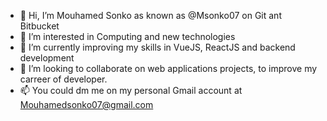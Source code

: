 - 👋 Hi, I’m Mouhamed Sonko as known as @Msonko07 on Git ant Bitbucket
- 👀 I’m interested in Computing and new technologies 
- 🌱 I’m currently improving my skills in VueJS, ReactJS  and backend development
- 💞️ I’m looking to collaborate on web applications projects, to improve my carreer of developer.
- 📫 You could dm me on my personal Gmail account at Mouhamedsonko07@gmail.com
<!---
Msonko07/Msonko07 is a ✨ special ✨ repository because its `README.md` (this file) appears on your GitHub profile.
You can click the Preview link to take a look at your changes.
--->
